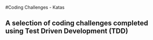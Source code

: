 #Coding Challenges - Katas

## A selection of coding challenges completed using Test Driven Development (TDD)
